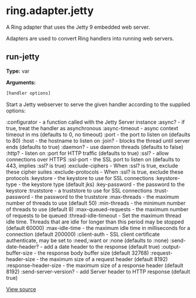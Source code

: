 # ring.adapter.jetty


A Ring adapter that uses the Jetty 9 embedded web server.

Adapters are used to convert Ring handlers into running web servers.

## run-jetty
**Type:** var



**Arguments:**
```clojure
[handler options]
```
Start a Jetty webserver to serve the given handler according to the
supplied options:

:configurator         - a function called with the Jetty Server instance
:async?               - if true, treat the handler as asynchronous
:async-timeout        - async context timeout in ms (defaults to 0, no timeout)
:port                 - the port to listen on (defaults to 80)
:host                 - the hostname to listen on
:join?                - blocks the thread until server ends (defaults to true)
:daemon?              - use daemon threads (defaults to false)
:http?                - listen on :port for HTTP traffic (defaults to true)
:ssl?                 - allow connections over HTTPS
:ssl-port             - the SSL port to listen on (defaults to 443, implies
                        :ssl? is true)
:exclude-ciphers      - When :ssl? is true, exclude these cipher suites
:exclude-protocols    - When :ssl? is true, exclude these protocols
:keystore             - the keystore to use for SSL connections
:keystore-type        - the keystore type (default jks)
:key-password         - the password to the keystore
:truststore           - a truststore to use for SSL connections
:trust-password       - the password to the truststore
:max-threads          - the maximum number of threads to use (default 50)
:min-threads          - the minimum number of threads to use (default 8)
:max-queued-requests  - the maximum number of requests to be queued
:thread-idle-timeout  - Set the maximum thread idle time. Threads that are idle
                        for longer than this period may be stopped (default 60000)
:max-idle-time        - the maximum idle time in milliseconds for a connection
                        (default 200000)
:client-auth          - SSL client certificate authenticate, may be set to
                        :need,:want or :none (defaults to :none)
:send-date-header?    - add a date header to the response (default true)
:output-buffer-size   - the response body buffer size (default 32768)
:request-header-size  - the maximum size of a request header (default 8192)
:response-header-size - the maximum size of a response header (default 8192)
:send-server-version? - add Server header to HTTP response (default true)

[View source](http://github.com/ring-clojure/ring/blob/1.8.1/ring-jetty-adapter/src/ring/adapter/jetty.clj#L128)